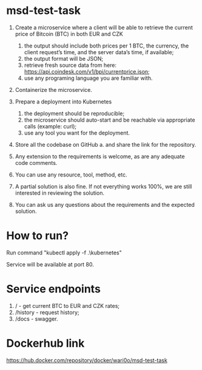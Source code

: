 # msd-test-task
1. Create a microservice where a client will be able to retrieve the current price of Bitcoin (BTC) in both EUR and CZK
   1. the output should include both prices per 1 BTC, the currency, the client request’s time, and the server data’s time, if available;
   2. the output format will be JSON;
   3. retrieve fresh source data from here: https://api.coindesk.com/v1/bpi/currentprice.json;
   4. use any programing language you are familiar with.

2. Containerize the microservice.
3. Prepare a deployment into Kubernetes
   1. the deployment should be reproducible;
   2. the microservice should auto-start and be reachable via appropriate calls (example: curl);
   3. use any tool you want for the deployment.
4. Store all the codebase on GitHub a. and share the link for the repository.
5. Any extension to the requirements is welcome, as are any adequate code comments.
6. You can use any resource, tool, method, etc.
7. A partial solution is also fine. If not everything works 100%, we are still interested in reviewing the solution.
8. You can ask us any questions about the requirements and the expected solution.

# How to run?
Run command "kubectl apply -f .\kubernetes\" 

Service will be available at port 80.

# Service endpoints
1. / - get current BTC to EUR and CZK rates;
2. /history - request history;
3. /docs - swagger.

# Dockerhub link
https://hub.docker.com/repository/docker/wari0o/msd-test-task
